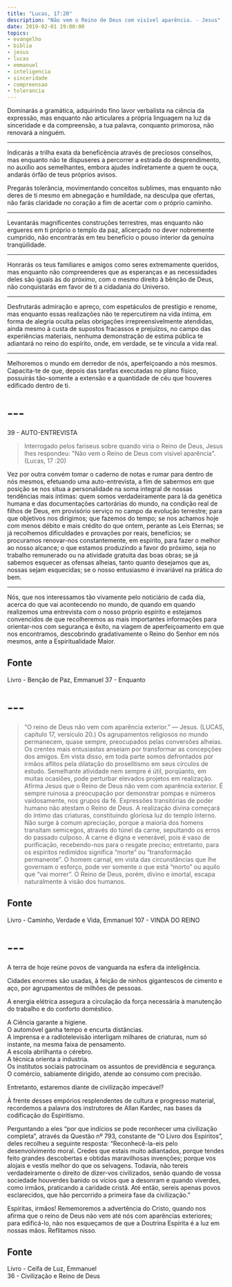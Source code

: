```yaml
---
title: "Lucas, 17:20"
description: "Não vem o Reino de Deus com visível aparência. - Jesus"
date: 2019-02-01 19:00:00
topics: 
- evangelho
- biblia
- jesus
- lucas
- emmanuel
- inteligencia
- sinceridade
- compreensao
- tolerancia
---
```


Dominarás a gramática, adquirindo fino lavor verbalista na ciência da expressão,
mas enquanto não articulares a própria linguagem na luz da sinceridade e da
compreensão, a tua palavra, conquanto primorosa, não renovará a ninguém. 

***

Indicarás a trilha exata da beneficência através de preciosos conselhos, mas
enquanto não te dispuseres a percorrer a estrada do desprendimento, no auxílio
aos semelhantes, embora ajudes indiretamente a quem te ouça, andarás órfão de
teus próprios avisos.

Pregarás tolerância, movimentando conceitos sublimes, mas enquanto não
deres de ti mesmo em abnegação e humildade, na desculpa que ofertas,
não farás claridade no coração a fim de acertar com o próprio
caminho. 

***

Levantarás magnificentes construções terrestres, mas enquanto não ergueres em ti
próprio o templo da paz, alicerçado no dever nobremente cumprido, não
encontrarás em teu benefício o pouso interior da genuína tranqüilidade. 

***

Honrarás os teus familiares e amigos como seres extremamente queridos, mas
enquanto não compreenderes que as esperanças e as necessidades deles são iguais
às do próximo, com o mesmo direito à bênção de Deus, não conquistarás em favor
de ti a cidadania do Universo. 

***

Desfrutarás admiração e apreço, com espetáculos de prestígio e renome, mas
enquanto essas realizações não te repercutirem na vida íntima, em forma de
alegria oculta pelas obrigações irrepreensivelmente atendidas, ainda mesmo à
custa de supostos fracassos e prejuízos, no campo das experiências materiais,
nenhuma demonstração de estima pública te adiantará no reino do espírito, onde,
em verdade, se te vincula a vida real. 

***

Melhoremos o mundo em derredor de nós, aperfeiçoando a nós mesmos. Capacita-te
de que, depois das tarefas executadas no plano físico, possuirás tão-somente a
extensão e a quantidade de céu que houveres edificado dentro de ti.



# ---

39 - AUTO-ENTREVISTA 

> Interrogado pelos fariseus sobre quando viria o Reino de Deus, Jesus lhes
respondeu: "Não vem o Reino de Deus com visível aparência". (Lucas, 17 :20)

Vez por outra convém tomar o caderno de notas e rumar para dentro de nós
mesmos, efetuando uma auto-entrevista, a fim de sabermos em que posição
se nos situa a personalidade na soma integral de nossas tendências mais
íntimas: quem somos verdadeiramente para lá da genética humana e das
documentações cartorárias do mundo, na condição real de filhos de
Deus, em provisório serviço no campo da evolução terrestre; para que
objetivos nos dirigimos; que fazemos do tempo; se nos achamos hoje com
menos débito e mais crédito do que ontem, perante as Leis Eternas;
se já recolhemos dificuldades e provações por reais, benefícios;
se procuramos renovar-nos constantemente, em espírito, para fazer o
melhor ao nosso alcance; o que estamos produzindo a favor do próximo,
seja no trabalho remunerado ou na atividade gratuita das boas obras; se
já sabemos esquecer as ofensas alheias, tanto quanto desejamos que as,
nossas sejam esquecidas; se o nosso entusiasmo é invariável na prática
do bem. 

***

Nós, que nos interessamos tão vivamente pelo noticiário
de cada dia, acerca do que vai acontecendo no mundo, de quando em quando
realizemos uma entrevista com o nosso próprio espírito e estejamos
convencidos de que recolheremos as mais importantes informações para
orientar-nos com segurança e êxito, na viagem de aperfeiçoamento em
que nos encontramos, descobrindo gradativamente o Reino do Senhor em
nós mesmos, ante a Espiritualidade Maior.



## Fonte
Livro - Benção de Paz, Emmanuel
37 - Enquanto 


# ---

> “O reino de Deus não vem com aparência exterior.” — Jesus.
(LUCAS, capítulo 17, versículo 20.)
Os agrupamentos religiosos no mundo permanecem, quase sempre,
preocupados pelas conversões alheias. Os crentes mais entusiastas anseiam
por transformar as concepções dos amigos. Em vista disso, em toda parte
somos defrontados por irmãos aflitos pela dilatação do proselitismo em seus
círculos de estudo.
Semelhante atividade nem sempre é útil, porqüanto, em muitas ocasiões,
pode perturbar elevados projetos em realização.
Afirma Jesus que o Reino de Deus não vem com aparência exterior. É
sempre ruinosa a preocupação por demonstrar pompas e números
vaidosamente, nos grupos da fé. Expressões transitórias de poder humano não
atestam o Reino de Deus. A realização divina começará do íntimo das
criaturas, constituindo gloriosa luz do templo interno. Não surge à comum
apreciação, porque a maioria dos homens transitam semicegos, através do
túnel da carne, sepultando os erros do passado culposo.
A carne é digna e venerável, pois é vaso de purificação, recebendo-nos
para o resgate preciso; entretanto, para os espíritos redimidos significa “morte”
ou “transformação permanente”. O homem carnal, em vista das circunstâncias
que lhe governam o esforço, pode ver somente o que está “morto” ou aquilo
que “vai morrer”. O Reino de Deus, porém, divino e imortal, escapa
naturalmente à visão dos humanos.

## Fonte
Livro - Caminho, Verdade e Vida, Emmanuel
107 - VINDA DO REINO


# ---

A terra de hoje reúne povos de vanguarda na esfera da inteligência.

Cidades enormes são usadas, à feição de ninhos gigantescos de cimento e aço, por
agrupamentos de milhões de pessoas.

A energia elétrica assegura a circulação da força necessária à manutenção do trabalho e do
conforto doméstico.

A Ciência garante a higiene.  
O automóvel ganha tempo e encurta distâncias.  
A imprensa e a radiotelevisão interligam milhares de criaturas, num só instante, na mesma faixa de pensamento.  
A escola abrilhanta o cérebro.  
A técnica orienta a industria.  
Os institutos sociais patrocinam os assuntos de previdência e segurança.  
O comércio, sabiamente dirigido, atende ao consumo com precisão.  

Entretanto, estaremos diante de civilização impecável?

À frente desses empórios resplendentes de cultura e progresso material,
recordemos a palavra dos instrutores de Allan Kardec, nas bases da codificação
do Espiritismo.

Perguntando a eles “por que indícios se pode reconhecer uma civilização
completa”, através da Questão nº 793, constante de “O Livro dos Espíritos”,
deles recolheu a seguinte resposta: “Reconhecê-la-eis pelo desenvolvimento
moral. Credes que estais muito adiantados, porque tendes feito grandes
descobertas e obtidas maravilhosas invenções; porque vos alojais e vestis melhor
do que os selvagens. Todavia, não tereis verdadeiramente o direito de dizer-vos
civilizados, senão quando de vossa sociedade houverdes banido os vícios que a
desonram e quando viverdes, como irmãos, praticando a caridade cristã. Até
então, sereis apenas povos esclarecidos, que hão percorrido a primeira fase da
civilização.”

Espíritas, irmãos! Rememoremos a advertência do Cristo, quando nos afirma que o
reino de Deus não vem até nós com aparências exteriores; para edificá-lo, não
nos esqueçamos de que a Doutrina Espírita é a luz em nossas mãos. Reflitamos
nisso.

## Fonte
Livro - Ceifa de Luz, Emmanuel  
36 - Civilização e Reino de Deus
